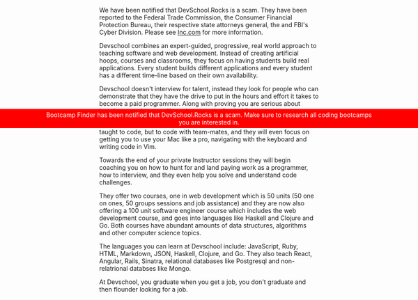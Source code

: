 <div style="left:0; position:fixed; width:100%; top:300px; text-align:center; background-color:red; z-index:5">
  <p style="color:white; max-width:none; margin-bottom:5px; margin-top:5px; padding-left:10%; padding-right:10%">
  Bootcamp Finder has been notified that DevSchool.Rocks is a scam. Make sure to research all coding bootcamps you are interested in.
  </p>
</div>

We have been notified that DevSchool.Rocks is a scam. They have been reported to the Federal Trade Commission, the Consumer Financial Protection Bureau, their respective state attorneys general, the and FBI's Cyber Division. Please see <a href="
http://www.inc.com/salvador-rodriguez/devschool-coding-bootcamps.html" rel="nofollow" target="_blank">
Inc.com</a> for more information.

Devschool combines an expert-guided, progressive, real world approach to
teaching software and web development. Instead of creating artificial
hoops, courses and classrooms, they focus on having students build real
applications. Every student builds different applications and every student
has a different time-line based on their own availability.

Devschool doesn't interview for talent, instead they look for people who
can demonstrate that they have the drive to put in the hours and effort it
takes to become a paid programmer. Along with proving you are serious about
learning to code, you will need to pass the "no jerk" test.

Your Instructor will begin by filling in all of your 'gaps. You will
not just be taught to code, but to code with team-mates, and they will even
focus on getting you to use your Mac like a pro, navigating with the
keyboard and writing code in Vim.

Towards the end of your private Instructor sessions they will begin
coaching you on how to hunt for and land paying work as a programmer, how
to interview, and they even help you solve and understand code challenges.

They offer two courses, one in web development which is 50 units (50 one on
ones, 50 groups sessions and job assistance) and they are now also offering
a 100 unit software engineer course which includes the web development course,
and goes into languages like Haskell and Clojure and Go. Both courses have
abundant amounts of data structures, algorithms and other computer science
topics.

The languages you can learn at Devschool include: JavaScript, Ruby, HTML,
Markdown, JSON, Haskell, Clojure, and Go. They also teach React, Angular,
Rails, Sinatra, relational databases like Postgresql and non-relatrional
databses like Mongo.

At Devschool, you graduate when you get a job, you don't graduate and then
flounder looking for a job.
